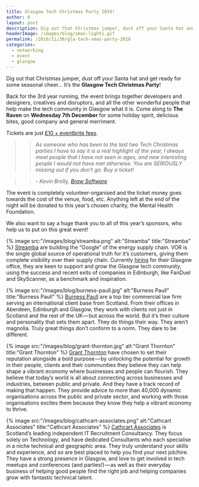 ```yaml
---
title: Glasgow Tech Christmas Party 2016!
author: 8
layout: post
description: Dig out that Christmas jumper, dust off your Santa hat and get ready for some seasonal cheer… It’s the Glasgow Tech Christmas Party!
headerImage: /images/blog/xmas-lights.gif
permalink: /2016/11/30/gla-tech-xmas-party-2016
categories:
  - networking
  - event
  - glasgow
---
```

Dig out that Christmas jumper, dust off your Santa hat and get ready for some seasonal cheer… It’s the **Glasgow Tech Christmas Party**!

Back for the 3rd year running, the event brings together developers and designers, creatives and disruptors, and all the other wonderful people that help make the tech community in Glasgow what it is.
Come along to **The Raven** on **Wednesday 7th December** for some holiday spirit, delicious bites, good company and general merriment.

Tickets are just [£10 + eventbrite fees](https://gla-xmas-tech.eventbrite.co.uk).

>>_As someone who has been to the last two Tech Christmas parties I have to say it is a real highlight of the year, I always meet people that I have not seen in ages, and new interesting people I would not have met otherwise. You are SERIOUSLY missing out if you don’t go. Buy a ticket!_

>>_- Kevin Brolly, [Braw Software](http://www.thisisbraw.co.uk/)_

The event is completely volunteer-organised and the ticket money goes towards the cost of the venue, food, etc. Anything left at the end of the night will be donated to this year’s chosen charity, the Mental Health Foundation.

We also want to say a huge thank you to all of this year’s sponsors, who help us to put on this great event!

{% image src:"/images/blog/streamba.png" alt:"Streamba" title:"Streamba" %}
[Streamba](http://streamba.net) are building the “Google” of the energy supply chain. VOR is the single global source of operational truth for it’s customers, giving them complete visibility over their supply chain. Currently [hiring](http://www.streamba.net/careers) for their Glasgow office, they are keen to support and grow the Glasgow tech community, using the success and recent exits of companies in Edinburgh, like FanDuel and SkyScanner, as a benchmark and inspiration.

{% image src:"/images/blog/burness-paull.jpg" alt:"Burness Paull" title:"Burness Paull" %}
[Burness Paull](http://www.burnesspaull.com) are a top tier commercial law firm serving an international client base from Scotland. From their offices in Aberdeen, Edinburgh and Glasgow, they work with clients not just in Scotland and the rest of the UK — but across the world. But it’s their culture and personality that sets them apart. They do things their way. They aren’t magnolia. Truly great things don’t conform to a norm. They dare to be different.

{% image src:"/images/blog/grant-thornton.jpg" alt:"Grant Thornton" title:"Grant Thornton" %}
[Grant Thornton](http://www.grantthornton.co.uk) have chosen to set their reputation alongside a bold purpose — by unlocking the potential for growth in their people, clients and their communities they believe they can help shape a vibrant economy where businesses and people can flourish. They believe that today’s world is all about connecting across businesses and industries, between public and private. And they have a track record of making that happen. They provide advice to more than 40,000 dynamic organisations across the public and private sector, and working with those organisations excites them because they know they help a vibrant economy to thrive.

{% image src:"/images/blog/cathcart-associates.png" alt:"Cathcart Associates" title:"Cathcart Associates" %}
[Cathcart Associates](http://cathcartassociates.com) is Scotland’s leading independent IT Recruitment Consultancy. They focus solely on Technology, and have dedicated Consultants who each specialise in a niche technical and geographic area. They truly understand your skills and experience, and so are best placed to help you find your next job/hire. They have a strong presence in Glasgow, and love to get involved in tech meetups and conferences (and parties!) — as well as their everyday business of helping good people find the right job and helping companies grow with fantastic technical talent.